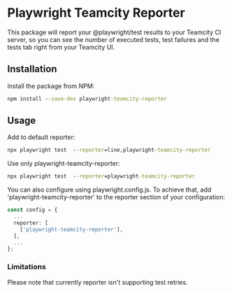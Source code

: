 # Playwright Teamcity Reporter

This package will report your @playwright/test results to your Teamcity CI server, so you can see the number of executed tests, test failures and the tests tab right from your Teamcity UI.

## Installation

Install the package from NPM:

```cmd
npm install --save-dev playwright-teamcity-reporter
```

## Usage

Add to default reporter:

```cmd
npx playwright test  --reporter=line,playwright-teamcity-reporter
```

Use only playwright-teamcity-reporter:

```cmd
npx playwright test  --reporter=playwright-teamcity-reporter
```

You can also configure using playwright.config.js. To achieve that, add 'playwright-teamcity-reporter' to the reporter section of your configuration:

```ts
const config = {
  ...
  reporter: [
    ['playwright-teamcity-reporter'],
  ],
  ...
};
```

### Limitations

Please note that currently reporter isn't supporting test retries.
